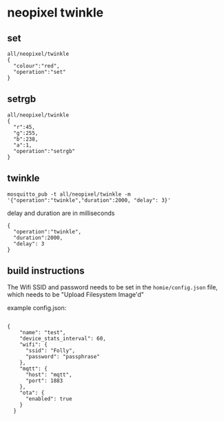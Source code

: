 # neopixel twinkle

## set

```
all/neopixel/twinkle 
{
  "colour":"red",
  "operation":"set"
}
```

## setrgb

```
all/neopixel/twinkle 
{
  "r":45,
  "g":255,
  "b":238,
  "a":1,
  "operation":"setrgb"
}
```

## twinkle
```
mosquitto_pub -t all/neopixel/twinkle -m  '{"operation":"twinkle","duration":2000, "delay": 3}'
```

delay and duration are in milliseconds

```
{
  "operation":"twinkle",
  "duration":2000,
  "delay": 3
}
```

## build instructions

The Wifi SSID and password needs to be set in the `homie/config.json` file, which needs to be "Upload Filesystem Image'd"

example config.json:

```

{
    "name": "test",
    "device_stats_interval": 60,
    "wifi": {
      "ssid": "Folly",
      "password": "passphrase"
    },
    "mqtt": {
      "host": "mqtt",
      "port": 1883
    },
    "ota": {
      "enabled": true
    }
  }
```